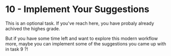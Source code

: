 # 10 - Implement Your Suggestions
This is an optional task. If you've reach here, you have probaly already achived the highes grade.

But if you have some time left and want to explore this modern workflow more, maybe you can implement some of the suggestions you came up with in task 9 ?!




